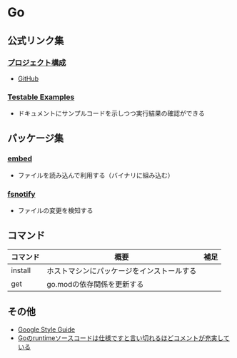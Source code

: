 # Go

## 公式リンク集

### [プロジェクト構成](https://go.dev/doc/modules/layout)

* [GitHub](https://github.com/golang-standards/project-layout/blob/master/README_ja.md)

### [Testable Examples](https://go.dev/blog/examples)

* ドキュメントにサンプルコードを示しつつ実行結果の確認ができる

## パッケージ集

### [embed](https://pkg.go.dev/embed)

* ファイルを読み込んで利用する（バイナリに組み込む）

### [fsnotify](https://pkg.go.dev/github.com/fsnotify/fsnotify)

* ファイルの変更を検知する

## コマンド

|コマンド|概要|補足|
|-|-|-|
|install|ホストマシンにパッケージをインストールする| |
|get|go.modの依存関係を更新する| |

## その他

* [Google Style Guide](https://google.github.io/styleguide/go/)
* [Goのruntimeソースコードは仕様ですと言い切れるほどコメントが充実している](https://x.com/yuroyoro/status/1844317697275986225)
